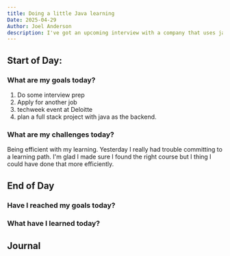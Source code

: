 ```yaml
---
title: Doing a little Java learning
Date: 2025-04-29
Author: Joel Anderson
description: I've got an upcoming interview with a company that uses java on the backend, just doing a little learning to see what it's about.
---
```


## Start of Day:

### What are my goals today?
1. Do some interview prep
2. Apply for another job
3. techweek event at Deloitte
4. plan a full stack project with java as the backend.

### What are my challenges today?
Being efficient with my learning. Yesterday I really had trouble committing to a learning path. I'm glad I made sure I found the right course but I thing I could have done that more efficiently.

## End of Day

### Have I reached my goals today?

### What have I learned today?

## Journal
